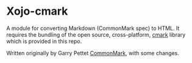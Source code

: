 # Xojo-cmark
A module for converting Markdown (CommonMark spec) to HTML. It requires the
bundling of the open source, cross-platform, [cmark](https://github.com/commonmark/cmark) library which is
provided in this repo.

Written originally by Garry Pettet [CommonMark](https://github.com/gkjpettet/CommonMark), with some changes.
